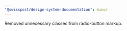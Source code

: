 ```yaml
---
'@swisspost/design-system-documentation': minor
---
```


Removed unnecessary classes from radio-button markup.
